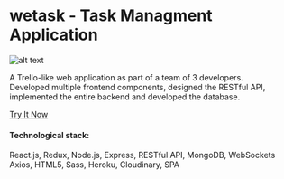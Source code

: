 # wetask - Task Managment Application

![alt text](https://res.cloudinary.com/shaishar9/image/upload/v1591551510/jhqltq0tbfpyh32bzzfq.jpg "wetask main screenshot")

A Trello-like web application as part of a team of 3 developers.<br />
Developed multiple frontend components, designed the RESTful API,<br />
implemented the entire backend and developed the database.

[Try It Now](http://we-task.herokuapp.com/)

#### Technological stack:
React.js, Redux, Node.js, Express, RESTful API, MongoDB, WebSockets<br />
Axios, HTML5, Sass, Heroku, Cloudinary, SPA
